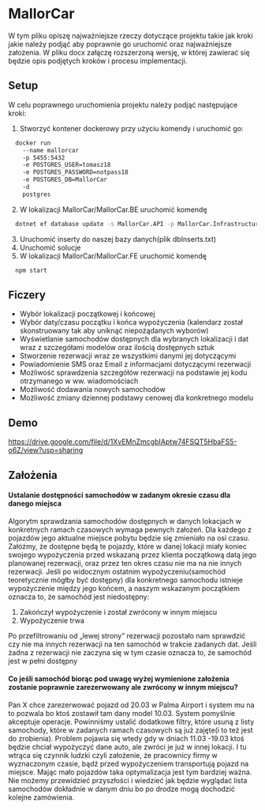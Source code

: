
# MallorCar

W tym pliku opiszę najważniejsze rzeczy dotyczące projektu takie jak kroki jakie należy podjąć aby poprawnie go uruchomić oraz najważniejsze założenia. W pliku docx załączę rozszerzoną wersję, w której zawierać się będzie opis podjętych kroków i procesu implementacji.


## Setup

W celu poprawnego uruchomienia projektu należy podjąć następujące kroki:

   1. Stworzyć kontener dockerowy przy użyciu komendy i uruchomić go:



```bash
  docker run
    --name mallorcar
    -p 5455:5432
    -e POSTGRES_USER=tomasz18
    -e POSTGRES_PASSWORD=notpass18
    -e POSTGRES_DB=MallorCar
    -d
    postgres
```
    
2. W lokalizacji MallorCar/MallorCar.BE uruchomić komendę

```bash
  dotnet ef database update -s MallorCar.API -p MallorCar.Infrastructure
```

3. Uruchomić inserty do naszej bazy danych(plik dbInserts.txt)
4. Uruchomić solucje
5. W lokalizacji MallorCar/MallorCar.FE uruchomić komendę

```bash
  npm start
```

## Ficzery

- Wybór lokalizacji początkowej i końcowej
- Wybór daty/czasu początku i końca wypożyczenia (kalendarz został skonstruowany tak aby uniknąć niepożądanych wyborów)
- Wyświetlanie samochodów dostępnych dla wybranych lokalizacji i dat wraz z szczegółami modelów oraz ilością dostępnych sztuk
- Stworzenie rezerwacji wraz ze wszystkimi danymi jej dotyczącymi
- Powiadomienie SMS oraz Email z informacjami dotyczącymi rezerwacji
- Możliwość sprawdzenia szczegółów rezerwacji na podstawie jej kodu otrzymanego w ww. wiadomościach
- Możliwość dodawania nowych samochodów
- Możliwość zmiany dziennej podstawy cenowej dla konkretnego modelu


## Demo

https://drive.google.com/file/d/1XvEMnZmcgbIAptw74FSQT5HbaFS5-o6Z/view?usp=sharing


## Założenia

#### Ustalanie dostępności samochodów w zadanym okresie czasu dla danego miejsca

Algorytm sprawdzania samochodów dostępnych w danych lokacjach w konkretnych ramach czasowych wymaga pewnych założeń. Dla każdego z pojazdów jego aktualne miejsce pobytu będzie się zmieniało na osi czasu. Załóżmy, że dostępne będą te pojazdy, które w danej lokacji miały koniec swojego wypożyczenia przed wskazaną przez klienta początkową datą jego planowanej rezerwacji, oraz przez ten okres czasu nie ma na nie innych rezerwacji. Jeśli po widocznym ostatnim wypożyczeniu(samochód teoretycznie mógłby być dostępny) dla konkretnego samochodu istnieje wypożyczenie między jego końcem, a naszym wskazanym początkiem oznacza to, że samochód jest niedostępny: 

1.	Zakończył wypożyczenie i został zwrócony w innym miejscu
2.	Wypożyczenie trwa


Po przefiltrowaniu od „lewej strony” rezerwacji pozostało nam sprawdzić czy nie ma innych rezerwacji na ten samochód w trakcie zadanych dat. Jeśli żadna z rezerwacji nie zaczyna się w tym czasie oznacza to, że samochód jest w pełni dostępny 



#### Co jeśli samochód biorąc pod uwagę wyżej wymienione założenia zostanie poprawnie zarezerwowany ale zwrócony w innym miejscu?

Pan X chce zarezerwować pojazd od 20.03 w Palma Airport i system mu na to pozwala bo ktoś zostawił tam dany model 10.03. System pomyślnie akceptuje operacje. Powinniśmy ustalić dodatkowe filtry, które usuną z listy samochody, które w zadanych ramach czasowych są już zajęte(i to też jest do zrobienia). Problem pojawia się wtedy gdy w dniach 11.03 -19.03 ktoś będzie chciał wypożyczyć dane auto, ale zwróci je już w innej lokacji. I tu wtrąca się czynnik ludzki czyli założenie, że pracownicy firmy w wyznaczonym czasie, bądź przed wypożyczeniem transportują pojazd na miejsce. Mając mało pojazdów taka optymalizacja jest tym bardziej ważna. Nie możemy przewidzieć przyszłości i wiedzieć jak będzie wyglądać lista samochodów dokładnie w danym dniu bo po drodze mogą dochodzić kolejne zamówienia.


